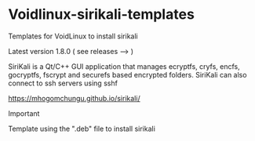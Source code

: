 # Voidlinux-sirikali-templates
Templates for VoidLinux to install sirikali

Latest version 1.8.0 ( see releases --> )


SiriKali is a Qt/C++ GUI application that manages ecryptfs, cryfs, encfs, gocryptfs, fscrypt and securefs based encrypted folders. SiriKali can also connect to ssh servers using sshf

https://mhogomchungu.github.io/sirikali/

> [!IMPORTANT]
> Template using the ".deb" file to install sirikali
